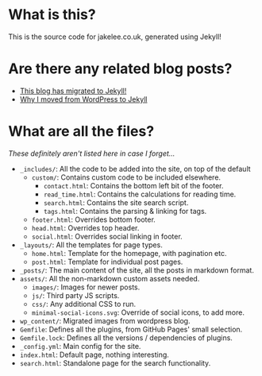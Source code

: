 # What is this?

This is the source code for jakelee.co.uk, generated using Jekyll!

# Are there any related blog posts?

* [This blog has migrated to Jekyll!](https://blog.jakelee.co.uk/blog-has-moved-from-wordpress-to-jekyll/)
* [Why I moved from WordPress to Jekyll](https://blog.jakelee.co.uk/why-i-moved-from-wordpress-to-jekyll/)

# What are all the files?

*These definitely aren't listed here in case I forget...*

* `_includes/`: All the code to be added into the site, on top of the default
    * `custom/`: Contains custom code to be included elsewhere.
        * `contact.html`: Contains the bottom left bit of the footer.
        * `read_time.html`: Contains the calculations for reading time.
        * `search.html`: Contains the site search script.
        * `tags.html`: Contains the parsing & linking for tags.
    * `footer.html`: Overrides bottom footer.
    * `head.html`: Overrides top header.
    * `social.html`: Overrides social linking in footer.
* `_layouts/`: All the templates for page types.
    * `home.html`: Template for the homepage, with pagination etc.
    * `post.html`: Template for individual post pages.
* `_posts/`: The main content of the site, all the posts in markdown format.
* `assets/`: All the non-markdown custom assets needed.
    * `images/`: Images for newer posts.
    * `js/`: Third party JS scripts.
    * `css/`: Any additional CSS to run. 
    * `minimal-social-icons.svg`: Override of social icons, to add more.
* `wp_content/`: Migrated images from wordpress blog.
* `Gemfile`: Defines all the plugins, from GitHub Pages' small selection.
* `Gemfile.lock`: Defines all the versions / dependencies of plugins.
* `_config.yml`: Main config for the site.
* `index.html`: Default page, nothing interesting.
* `search.html`: Standalone page for the search functionality.
